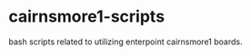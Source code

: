 cairnsmore1-scripts
===================

bash scripts related to utilizing enterpoint cairnsmore1 boards.